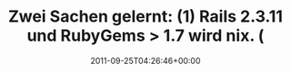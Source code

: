 ---
retweeted: false
source: <a href="http://twitter.com/download/android" rel="nofollow">Twitter for Android</a>
entities:
  hashtags: []
  symbols: []
  user_mentions: []
  urls: []
display_text_range:
- '0'
- '119'
favorite_count: '0'
id_str: '117817294226325504'
truncated: false
retweet_count: '0'
id: '117817294226325504'
created_at: Sun Sep 25 04:26:46 +0000 2011
favorited: false
full_text: 'Zwei Sachen gelernt: (1) Rails 2.3.11 und RubyGems &gt; 1.7 wird nix.
  (2) der Schleussigbäcker öffnet erst um sieben...'
lang: de
tags:
- pesos/twitter
date: '2011-09-25T04:26:46+00:00'
src: https://twitter.com/bascht/status/117817294226325504
original_url: https://twitter.com/bascht/status/117817294226325504
type: twitter_tweet
text: 'Zwei Sachen gelernt: (1) Rails 2.3.11 und RubyGems &gt; 1.7 wird nix. (2) der
  Schleussigbäcker öffnet erst um sieben...'
title: 'Zwei Sachen gelernt: (1) Rails 2.3.11 und RubyGems &gt; 1.7 wird nix. ('

---